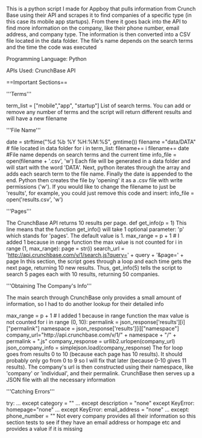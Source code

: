 This is a python script I made for Appboy that pulls information from Crunch Base using their API and scrapes it to find companies of a specific type (in this case its mobile app startups). From there it goes back into the API to find more information on the company, like their phone number, email address, and company type. The information is then converted into a CSV file located in the data folder. The file's name depends on the search terms and the time the code was executed

Programming Language: Python

APIs Used: CrunchBase API

==Important Sections==


'''Terms'''

 <syntaxhighlight lang="python" line="GESHI_FANCY_LINE_NUMBERS">
term_list = ["mobile","app", "startup"]
 </syntaxhighlight>
List of search terms. You can add or remove any number of terms and the script will return different results and will have a new filename


'''File Name'''

<syntaxhighlight lang="python" line="GESHI_FANCY_LINE_NUMBERS">
date = strftime("%d %b %Y %H:%M:%S", gmtime())
filename ="data/DATA" # file located in data folder
for i in term_list:
    filename+= i
filename+= date #File name depends on search terms and the current time
info_file = open(filename + '.csv', 'w')
 </syntaxhighlight>
Each file will be generated in a data folder and will start with the word 'DATA'. Next, python iterates through the array and adds each search term to the file name. Finally the date is appended to the end. Python then creates the file by 'opening' it as a .csv file with write permissions ('w'). If you would like to change the filename to just be 'results', for example, you could just remove this code and insert:
<syntaxhighlight lang="python" line="GESHI_FANCY_LINE_NUMBERS">
info_file = open('results.csv', 'w')
 </syntaxhighlight>


'''Pages'''

The CrunchBase API returns 10 results per page.
<syntaxhighlight lang="python" line="GESHI_FANCY_LINE_NUMBERS">
def get_info(p = 1)
 </syntaxhighlight>
This line means that the function get_info() will take 1 optional parameter: 'p' which stands for 'pages'. The default value is 1.
<syntaxhighlight lang="python" line="GESHI_FANCY_LINE_NUMBERS">
max_range = p + 1 # I added 1 because in range function the max value is not counted
    for i in range (1, max_range):
        page = str(i)
        search_url = 'http://api.crunchbase.com/v/1/search.js?query=' + query + '&page=' + page
 </syntaxhighlight>
In this section, the script goes through a loop and each time gets the next page, returning 10 new results. Thus, get_info(5) tells the script to search 5 pages each with 10 results, returning 50 companies.


'''Obtaining The Company's Info'''

The main search through CrunchBase only provides a small amount of information, so I had to do another lookup for their detailed info

<syntaxhighlight lang="python" line="GESHI_FANCY_LINE_NUMBERS">
max_range = p + 1 # I added 1 because in range function the max value is not counted
for i in range (0, 10):
            permalink = json_response['results'][i]["permalink"]
            namespace = json_response['results'][i]["namespace"] 
            company_url="http://api.crunchbase.com/v/1/" + namespace + "/" + permalink + ".js"
            company_response = urllib2.urlopen(company_url)
            json_company_info = simplejson.load(company_response)
 </syntaxhighlight>
The for loop goes from results 0 to 10 (because each page has 10 results). It should probably only go from 0 to 9 so I will fix that later (because 0-10 gives 11 results). The company's url is then constructed using their namespace, like 'company' or 'individual', and their permalink. CrunchBase then serves up a JSON file with all the necessary information



'''Catching Errors'''

 <syntaxhighlight lang="python" line="GESHI_FANCY_LINE_NUMBERS">
try:
...
except
                category = ""
...
except
                description = "none"
except KeyError:
                homepage="none"
...
except KeyError:
                email_address = "none"
...
except:
                phone_number = ""
 </syntaxhighlight>
Not every company provides all their information so this section tests to see if they have an email address or hompage etc and provides a value if it is missing
